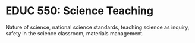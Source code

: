 # EDUC 550: Science Teaching

Nature of science, national science standards, teaching science as inquiry, safety in the science classroom, materials management.
